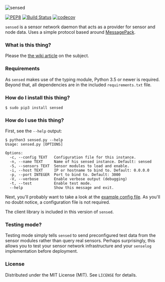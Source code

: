 ![sensed](https://raw.githubusercontent.com/sli/sensed/gh-pages/logo.png)

[![PEP8](https://img.shields.io/badge/code%20style-pep8-orange.svg)](https://www.python.org/dev/peps/pep-0008/) [![Build Status](https://travis-ci.org/sli/sensed.svg?branch=python-module)](https://travis-ci.org/sli/sensed) [![codecov](https://codecov.io/gh/sli/sensed/branch/master/graph/badge.svg)](https://codecov.io/gh/sli/sensed)

`sensed` is a sensor network daemon that acts as a provider for sensor and node data. Uses a simple protocol based around [MessagePack](http://msgpack.org/).

### What is this thing?

Please the [the wiki article](https://github.com/sli/sensed/wiki/What-is-sensed%3F) on the subject.

### Requirements

As `sensed` makes use of the typing module, Python 3.5 or newer is required. Beyond that, all dependencies are in the included `requirements.txt` file.

### How do I install this thing?

    $ sudo pip3 install sensed

### How do I use this thing?

First, see the `--help` output:

    $ python3 sensed.py --help
    Usage: sensed.py [OPTIONS]

    Options:
      -c, --config TEXT   Configuration file for this instance.
      -n, --name TEXT     Name of his sensed instance. Default: sensed
      -S, --sensors TEXT  Sensor modules to load and enable.
      -i, --host TEXT     IP or hostname to bind to. Default: 0.0.0.0
      -p, --port INTEGER  Port to bind to. Default: 3000
      -V, --verbose       Enable verbose output (debugging)
      -t, --test          Enable test mode.
      --help              Show this message and exit.

Next, you'll probably want to take a look at the [example config file](https://github.com/sli/sensed/blob/python-module/docs/config.sample.json). As you'll no doubt notice, a configuration file is not required.

The client library is included in this version of `sensed`.

### Testing mode?

Testing mode simply tells `sensed` to send preconfigured test data from the sensor modules rather than query real sensors. Perhaps surprisingly, this allows you to test your sensor network infrastructure and your `senselog` implementation before deployment.

### License

Distributed under the MIT License (MIT). See `LICENSE` for details.
